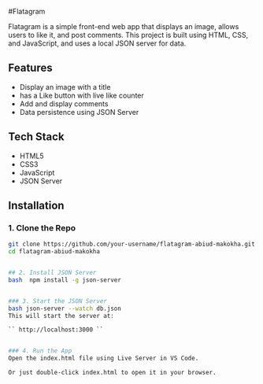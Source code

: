 #Flatagram

Flatagram is a simple front-end web app that displays an image, allows users to like it, and post comments.
This project is built using HTML, CSS, and JavaScript, and uses a local JSON server for data.


## Features

- Display an image with a title
- has a Like button with live like counter
- Add and display comments
- Data persistence using JSON Server


## Tech Stack

- HTML5
- CSS3
- JavaScript 
- JSON Server

##  Installation

### 1. Clone the Repo
```bash
git clone https://github.com/your-username/flatagram-abiud-makokha.git
cd flatagram-abiud-makokha


## 2. Install JSON Server
bash  npm install -g json-server


### 3. Start the JSON Server
bash json-server --watch db.json
This will start the server at:

`` http://localhost:3000 ``


### 4. Run the App
Open the index.html file using Live Server in VS Code.

Or just double-click index.html to open it in your browser.



